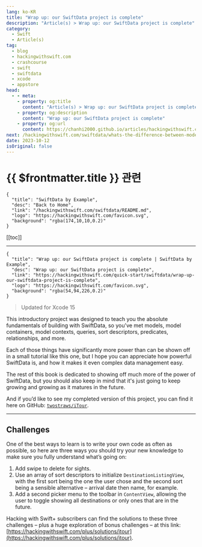 ```yaml
---
lang: ko-KR
title: "Wrap up: our SwiftData project is complete"
description: "Article(s) > Wrap up: our SwiftData project is complete"
category:
  - Swift
  - Article(s)
tag: 
  - blog
  - hackingwithswift.com
  - crashcourse
  - swift
  - swiftdata
  - xcode
  - appstore
head:
  - - meta:
    - property: og:title
      content: "Article(s) > Wrap up: our SwiftData project is complete"
    - property: og:description
      content: "Wrap up: our SwiftData project is complete"
    - property: og:url
      content: https://chanhi2000.github.io/articles/hackingwithswift.com/swiftdata/wrap-up-our-swiftdata-project-is-complete.html
next: /hackingwithswift.com/swiftdata/whats-the-difference-between-modelcontainer-modelcontext-and-modelconfiguration.md
date: 2023-10-12
isOriginal: false
---
```


# {{ $frontmatter.title }} 관련

```component VPCard
{
  "title": "SwiftData by Example",
  "desc": "Back to Home",
  "link": "/hackingwithswift.com/swiftdata/README.md",
  "logo": "https://hackingwithswift.com/favicon.svg",
  "background": "rgba(174,10,10,0.2)"
}
```

[[toc]]

---

```component VPCard
{
  "title": "Wrap up: our SwiftData project is complete | SwiftData by Example",
  "desc": "Wrap up: our SwiftData project is complete",
  "link": "https://hackingwithswift.com/quick-start/swiftdata/wrap-up-our-swiftdata-project-is-complete", 
  "logo": "https://hackingwithswift.com/favicon.svg",
  "background": "rgba(54,94,226,0.2)"
}
```

> Updated for Xcode 15

<VidStack src="youtube/bx3U10UHCnU" />

This introductory project was designed to teach you the absolute fundamentals of building with SwiftData, so you've met models, model containers, model contexts, queries, sort descriptors, predicates, relationships, and more.

Each of those things have significantly more power than can be shown off in a small tutorial like this one, but I hope you can appreciate how powerful SwiftData is, and how it makes it even complex data management easy.

The rest of this book is dedicated to showing off much more of the power of SwiftData, but you should also keep in mind that it's just going to keep growing and growing as it matures in the future.

And if you’d like to see my completed version of this project, you can find it here on GitHub: [<FontIcon icon="iconfont icon-github"/>`twostraws/iTour`](https://github.com/twostraws/iTour).

---

## Challenges

One of the best ways to learn is to write your own code as often as possible, so here are three ways you should try your new knowledge to make sure you fully understand what’s going on:

1. Add swipe to delete for sights.
2. Use an array of sort descriptors to initialize `DestinationListingView`, with the first sort being the one the user chose and the second sort being a sensible alternative – arrival date then name, for example.
3. Add a second picker menu to the toolbar in `ContentView`, allowing the user to toggle showing all destinations or only ones that are in the future.

Hacking with Swift+ subscribers can find the solutions to these three challenges – plus a huge exploration of bonus challenges – at this link: [https://hackingwithswift.com/plus/solutions/itour](https://hackingwithswift.com/plus/solutions/itour).



